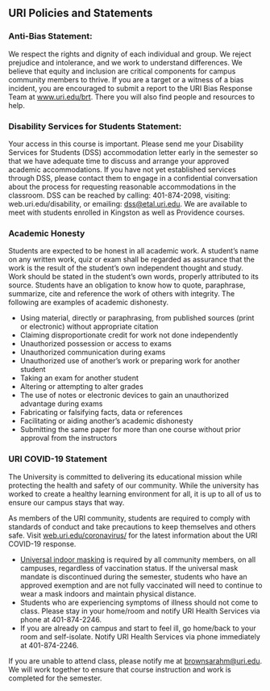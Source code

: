 ## URI Policies and Statements


### Anti-Bias  Statement:

We respect the rights and dignity of each individual and group. We reject prejudice and intolerance, and we work to understand differences. We believe that equity and inclusion are critical components for campus community members to thrive. If you are a target or a witness of a bias incident, you are encouraged to submit a report to the URI Bias Response Team at www.uri.edu/brt. There you will also find people and resources to help.



### Disability Services for Students Statement:

 Your access in this course is important. Please send me your Disability Services for Students (DSS) accommodation letter early in the semester so that we have adequate time to discuss and arrange your approved academic accommodations. If you have not yet established services through DSS, please contact them to engage in a confidential conversation about the process for requesting reasonable accommodations in the classroom. DSS can be reached by calling: 401-874-2098, visiting: web.uri.edu/disability, or emailing: dss@etal.uri.edu.  We are available to meet with students enrolled in Kingston as well as Providence courses.





### Academic Honesty

Students are expected to be honest in all academic work. A student’s name on any written work, quiz or exam shall be regarded as assurance that the work is the result of the student’s own independent thought and study. Work should be stated in the student’s own words, properly attributed to its source.   Students have an obligation to know how to quote, paraphrase, summarize, cite and reference the work of others with integrity. The following are examples of academic dishonesty.



- Using material, directly or paraphrasing, from published sources (print or electronic) without appropriate citation
- Claiming disproportionate credit for work not done independently
- Unauthorized possession or access to exams
- Unauthorized communication during exams
- Unauthorized use of another’s work or preparing work for another student
- Taking an exam for another student
- Altering or attempting to alter grades
- The use of notes or electronic devices to gain an unauthorized advantage during exams
- Fabricating or falsifying facts, data or references
- Facilitating or aiding another’s academic dishonesty
- Submitting the same paper for more than one course without prior approval from the instructors


### URI COVID-19 Statement

The University is committed to delivering its educational mission while protecting the health and safety of our community. While the university has worked to create a healthy learning environment for all, it is up to all of us to ensure our campus stays that way.

As members of the URI community, students are required to comply with standards of conduct and take precautions to keep themselves and others safe. Visit [web.uri.edu/coronavirus/](https://web.uri.edu/coronavirus/) for the latest information about the URI COVID-19 response.

- [Universal indoor masking](https://web.uri.edu/coronavirus/2021/08/12/university-to-follow-indoor-universal-masking-on-campus/) is required by all community members, on all campuses, regardless of vaccination status. If the universal mask mandate is discontinued during the semester, students who have an approved exemption and are not fully vaccinated will need to continue to wear a mask indoors and maintain physical distance.  
- Students who are experiencing symptoms of illness should not come to class.  Please stay in your home/room and notify URI Health Services via phone at 401-874-2246.
- If you are already on campus and start to feel ill, go home/back to your room and self-isolate. Notify URI Health Services via phone immediately at 401-874-2246.


If you are unable to attend class, please notify me at brownsarahm@uri.edu. We will work together to ensure that course instruction and work is completed for the semester.
